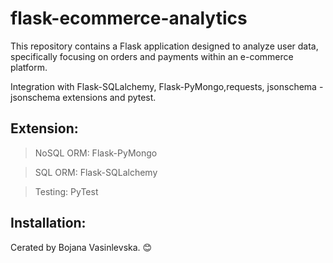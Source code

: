 # flask-ecommerce-analytics
This repository contains a Flask application designed to analyze user data, specifically focusing on orders and payments within an e-commerce platform.

Integration with Flask-SQLalchemy, Flask-PyMongo,requests, jsonschema - jsonschema extensions and pytest.

## Extension:

   > NoSQL ORM: Flask-PyMongo

   > SQL ORM: Flask-SQLalchemy

   > Testing: PyTest


## Installation:

Cerated by Bojana Vasinlevska. 😊
